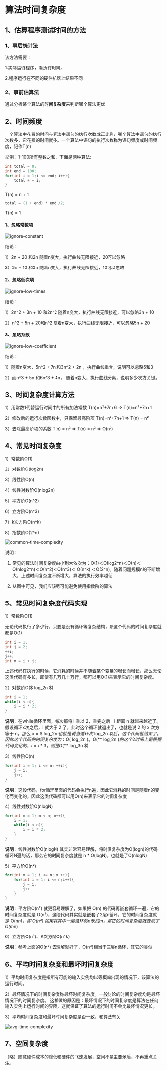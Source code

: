 # 算法时间复杂度

## 1、估算程序测试时间的方法

### 1、事后统计法

该方法需要：

1.实际运行程序，看执行时间，

2.程序运行在不同的硬件机器上结果不同

### 2、事前估算法

通过分析某个算法的**时间复杂度**来判断哪个算法更优

## 2、时间频度

一个算法中花费的时间与算法中语句的执行次数成正比例，哪个算法中语句的执行次数多，它花费的时间就多。一个算法中语句的执行次数称为语句频度或时间频度，记作T(n)

举例：1-100所有整数之和，下面是两种算法:

```java
int total = 0;
int end = 100;	
for(int i = 1;i <= end; i++){
    total + = i;
}
```

T(n) = n + 1

```java
total = (1 + end) * end /2;
```

T(n) = 1	

#### 1、忽略常数项

![ignore-constant](images/ignore-constant.jpg)

结论：

1）2n + 20 和2n 随着n变大，执行曲线无限接近，20可以忽略

2）3n + 10 和3n 随着n变大，执行曲线无限接近，10可以忽略

#### 2、忽略低次项

![ignore-low-times](images/ignore-low-times.jpg)

结论：

1）2n^2 + 3n + 10 和2n^2 随着n变大，执行曲线无限接近，可以忽略3n + 10

2）n^2 + 5n + 20和n^2 随着n变大，执行曲线无限接近，可以忽略5n + 20

#### 3、忽略系数

![ignore-low-coefficient](images/ignore-low-coefficient.jpg)

结论：

1）随着n变大，5n^2 + 7n 和3n^2 + 2n ，执行曲线重合，说明可以忽略5和3

2）而n^3 + 5n 和6n^3 + 4n， 随着n变大，执行曲线分离，说明多少次方关键。

## 3、时间复杂度计算方法

1）用常数1代替运行时间中的所有加法常数  T(n)=n²+7n+6  => T(n)=n²+7n+1

2）修改后的运行次数函数中，只保留最高阶项  T(n)=n²+7n+1 => T(n) = n²

3）去除最高阶项的系数 T(n) = n² => T(n) = n² => O(n²)

## 4、常见时间复杂度

1）常数阶O(1)

2）对数阶O(log2n)

3）线性阶O(n)

4）线性对数阶O(nlog2n)

5）平方阶O(n^2)

6）立方阶O(n^3)

7）k次方阶O(n^k)

8）指数阶O(2^n)

![common-time-complexity](images/common-time-complexity.jpg)

说明：

1) 常见的算法时间复杂度由小到大依次为：Ο(1)＜Ο(log2^n)＜Ο(n)＜Ο(nlog2^n)＜Ο(n^2)＜Ο(n^3)＜ Ο(n^k) ＜Ο(2^n)，随着问题规模n的不断增大，上述时间复杂度不断增大，算法的执行效率越低

2) 从图中可见，我们应该尽可能避免使用指数阶的算法



## 5、常见时间复杂度代码实现	

1）常数阶O(1)

无论代码执行了多少行，只要是没有循环等复杂结构，那这个代码的时间复杂度就都是O(1)

```java
int i = 1;
int j = 2;
++i;
j++;
int m = i + j;
```

上述代码在执行的时候，它消耗的时候并不随着某个变量的增长而增长，那么无论这类代码有多长，即使有几万几十万行，都可以用O(1)来表示它的时间复杂度。

2）对数阶O($ log_2n $)

```java
int i = 1;
while(i < n){
    i = i * 2;
}
```

**说明**：在while循环里面，每次都将 i 乘以 2，乘完之后，i 距离 n 就越来越近了。假设循环x次之后，i 就大于 2 了，此时这个循环就退出了，也就是说 2 的 x 次方等于 n，那么 x = $ log_2n $也就是说当循环 次$ log_2n $以后，这个代码就结束了。因此这个代码的时间复杂度为：O($ log_2n $) 。 O(**$ log_2n $) 的这个2 时间上是根据代码变化的，i = i * 3 ，则是 O(**$ log_3n $)

3）线性阶O(n)

```java
for(int i = 1; i <= n; ++i){
    j = i;
    j++;
}
```

**说明**：这段代码，for循环里面的代码会执行n遍，因此它消耗的时间是随着n的变化而变化的，因此这类代码都可以用O(n)来表示它的时间复杂度

4）线性对数阶O(nlogN)

```java
for(int m = 1; m < n; m++){
    i = 1;
    while(i < n){
        i = i * 2;
    }
}
```

**说明**：线性对数阶O(nlogN) 其实非常容易理解，将时间复杂度为O(logn)的代码循环N遍的话，那么它的时间复杂度就是 n * O(logN)，也就是了O(nlogN)

5）平方阶O(n²)

```java
for(int x = 1; i <= n; x ++){
    for(int i = 1; i <= n;i++){
        j = i;
        j++
    }
}
```

**说明**：平方阶O(n²) 就更容易理解了，如果把 O(n) 的代码再嵌套循环一遍，它的时间复杂度就是 O(n²)，这段代码其实就是嵌套了2层n循环，它的时间复杂度就是 O(n*n)，即 O(n²) 如果将其中一层循环的n改成m，那它的时间复杂度就变成了 O(m*n)

6）立方阶O(n³)、K次方阶O(n^k)

**说明**：参考上面的O(n²) 去理解就好了，O(n³)相当于三层n循环，其它的类似

## 6、平均时间复杂度和最坏时间复杂度

1）平均时间复杂度是指所有可能的输入实例均以等概率出现的情况下，该算法的运行时间。

2）最坏情况下的时间复杂度称最坏时间复杂度。一般讨论的时间复杂度均是最坏情况下的时间复杂度。 这样做的原因是：最坏情况下的时间复杂度是算法在任何输入实例上运行时间的界限，这就保证了算法的运行时间不会比最坏情况更长。

3）平均时间复杂度和最坏时间复杂度是否一致，和算法有关

![avg-time-complexity](images/avg-time-complexity.jpg)

## 7、空间复杂度

（略）随意硬件成本的降低和硬件的飞速发展，空间不是主要矛盾，不再重点关注。

